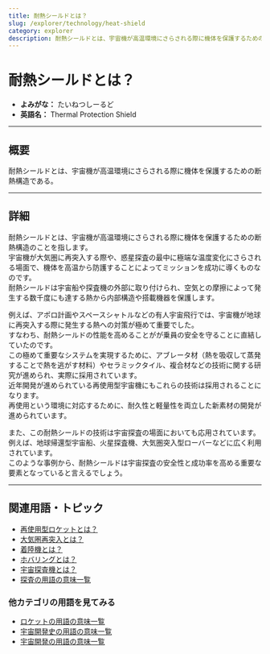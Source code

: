 ```yaml
---
title: 耐熱シールドとは？  
slug: /explorer/technology/heat-shield
category: explorer
description: 耐熱シールドとは、宇宙機が高温環境にさらされる際に機体を保護するための断熱構造である。
---
```


# 耐熱シールドとは？

- **よみがな：** たいねつしーるど  
- **英語名：** Thermal Protection Shield  

---

## 概要

耐熱シールドとは、宇宙機が高温環境にさらされる際に機体を保護するための断熱構造である。

---

## 詳細

耐熱シールドとは、宇宙機が高温環境にさらされる際に機体を保護するための断熱構造のことを指します。  
宇宙機が大気圏に再突入する際や、惑星探査の最中に極端な温度変化にさらされる場面で、機体を高温から防護することによってミッションを成功に導くものなのです。  
耐熱シールドは宇宙船や探査機の外部に取り付けられ、空気との摩擦によって発生する数千度にも達する熱から内部構造や搭載機器を保護します。

例えば、アポロ計画やスペースシャトルなどの有人宇宙飛行では、宇宙機が地球に再突入する際に発生する熱への対策が極めて重要でした。  
すなわち、耐熱シールドの性能を高めることがが乗員の安全を守ることに直結していたのです。  
この極めて重要なシステムを実現するために、アブレータ材（熱を吸収して蒸発することで熱を逃がす材料）やセラミックタイル、複合材などの技術に関する研究が進められ、実際に採用されています。  
近年開発が進められている再使用型宇宙機にもこれらの技術は採用されることになります。  
再使用という環境に対応するために、耐久性と軽量性を両立した新素材の開発が進められています。  

また、この耐熱シールドの技術は宇宙探査の場面においても応用されています。  
例えば、地球帰還型宇宙船、火星探査機、大気圏突入型ローバーなどに広く利用されています。  
このような事例から、耐熱シールドは宇宙探査の安全性と成功率を高める重要な要素となっていると言えるでしょう。  

---

## 関連用語・トピック

- [再使用型ロケットとは？](/docs/rocket/type/reusable-rocket/)  
- [大気圏再突入とは？](/docs/explorer/technology/reentry/)  
- [着陸機とは？](/docs/explorer/technology/lander/)
- [ホバリングとは？](/docs/explorer/technology/hovering/)
- [宇宙探査機とは？](/docs/explorer/space-probe/)
- [探査の用語の意味一覧](/docs/category/explorer/)

### 他カテゴリの用語を見てみる
- [ロケットの用語の意味一覧](/docs/category/rocket/)
- [宇宙開発史の用語の意味一覧](/docs/category/history/)
- [宇宙開発の用語の意味一覧](/docs/category/glossary/)
